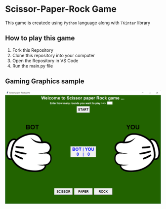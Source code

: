 # Scissor-Paper-Rock Game
This game is createde using `Python` language along with `TKinter` library
## How to play this game
1. Fork this Repository
2. Clone this repository into your computer
3. Open the Repository in VS Code
4. Run the main.py file
## Gaming Graphics sample
<img align="left" src="./logos/game_graphics.png" alt="Scissor-Paper-Rock Game"/>
